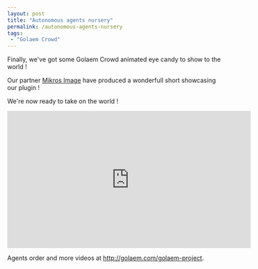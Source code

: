 ```yaml
---
layout: post
title: "Autonomous agents nursery"
permalink: /autonomous-agents-nursery
tags:
 - "Golaem Crowd"
---
```


Finally, we've got some Golaem Crowd animated eye candy to show to the world !

Our partner [Mikros Image](http://www.mikrosimage.eu/) have produced a wonderfull short showcasing our plugin !

We're now ready to take on the world !

<iframe id="embedded" width="560" height="315" src="http://www.youtube.com/embed/9VfNyq_GwCI?rel=0&hd=1" frameborder="0"> </iframe>

Agents order and more videos at <http://golaem.com/golaem-project>.
